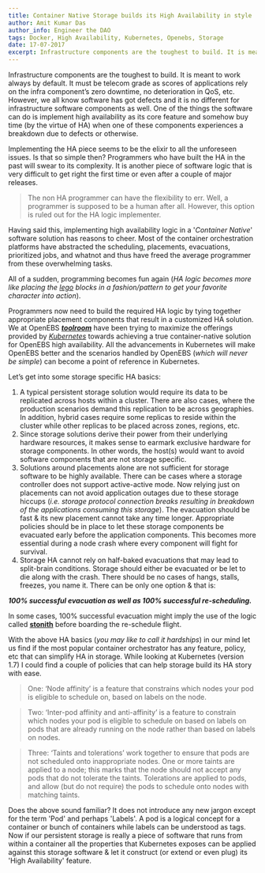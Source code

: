 ```yaml
---
title: Container Native Storage builds its High Availability in style
author: Amit Kumar Das
author_info: Engineer the DAO
tags: Docker, High Availability, Kubernetes, Openebs, Storage
date: 17-07-2017
excerpt: Infrastructure components are the toughest to build. It is meant to work always by default. 
---
```


Infrastructure components are the toughest to build. It is meant to work always by default. It must be telecom grade as scores of applications rely on the infra component’s zero downtime, no deterioration in QoS, etc. However, we all know software has got defects and it is no different for infrastructure software components as well. One of the things the software can do is implement high availability as its core feature and somehow buy time (by the virtue of HA) when one of these components experiences a breakdown due to defects or otherwise.

Implementing the HA piece seems to be the elixir to all the unforeseen issues. Is that so simple then? Programmers who have built the HA in the past will swear to its complexity. It is another piece of software logic that is very difficult to get right the first time or even after a couple of major releases.

> The non HA programmer can have the flexibility to err. Well, a programmer is supposed to be a human after all. However, this option is ruled out for the HA logic implementer.

Having said this, implementing high availability logic in a '*Container Native*' software solution has reasons to cheer. Most of the container orchestration platforms have abstracted the scheduling, placements, evacuations, prioritized jobs, and whatnot and thus have freed the average programmer from these overwhelming tasks.

All of a sudden, programming becomes fun again (*HA logic becomes more like placing the [lego](https://en.wikipedia.org/wiki/Lego) blocks in a fashion/pattern to get your favorite character into action*).

Programmers now need to build the required HA logic by tying together appropriate placement components that result in a customized HA solution. We at OpenEBS [***toolroom***](https://github.com/openebs/) have been trying to maximize the offerings provided by [*Kubernetes*](https://kubernetes.io/) towards achieving a true container-native solution for OpenEBS high availability. All the advancements in Kubernetes will make OpenEBS better and the scenarios handled by OpenEBS (*which will never be simple*) can become a point of reference in Kubernetes.

Let’s get into some storage specific HA basics:

1. A typical persistent storage solution would require its data to be replicated across hosts within a cluster. There are also cases, where the production scenarios demand this replication to be across geographies. In addition, hybrid cases require some replicas to reside within the cluster while other replicas to be placed across zones, regions, etc.
2. Since storage solutions derive their power from their underlying hardware resources, it makes sense to earmark exclusive hardware for storage components. In other words, the host(s) would want to avoid software components that are not storage specific.
3. Solutions around placements alone are not sufficient for storage software to be highly available. There can be cases where a storage controller does not support active-active mode. Now relying just on placements can not avoid application outages due to these storage hiccups (*i.e. storage protocol connection breaks resulting in breakdown of the applications consuming this storage*). The evacuation should be fast & its new placement cannot take any time longer. Appropriate policies should be in place to let these storage components be evacuated early before the application components. This becomes more essential during a node crash where every component will fight for survival.
4. Storage HA cannot rely on half-baked evacuations that may lead to split-brain conditions. Storage should either be evacuated or be let to die along with the crash. There should be no cases of hangs, stalls, freezes, you name it. There can be only one option & that is:

***100% successful evacuation as well as 100% successful re-scheduling.***

In some cases, 100% successful evacuation might imply the use of the logic called [**stonith**](https://en.wikipedia.org/wiki/STONITH) before boarding the re-schedule flight.

With the above HA basics (*you may like to call it hardships*) in our mind let us find if the most popular container orchestrator has any feature, policy, etc that can simplify HA in storage. While looking at Kubernetes (version 1.7) I could find a couple of policies that can help storage build its HA story with ease.

> One: ‘Node affinity’ is a feature that constrains which nodes your pod is eligible to schedule on, based on labels on the node.

> Two: ‘Inter-pod affinity and anti-affinity’ is a feature to constrain which nodes your pod is eligible to schedule on based on labels on pods that are already running on the node rather than based on labels on nodes.

> Three: ‘Taints and tolerations’ work together to ensure that pods are not scheduled onto inappropriate nodes. One or more taints are applied to a node; this marks that the node should not accept any pods that do not tolerate the taints. Tolerations are applied to pods, and allow (but do not require) the pods to schedule onto nodes with matching taints.

Does the above sound familiar? It does not introduce any new jargon except for the term 'Pod' and perhaps 'Labels'. A pod is a logical concept for a container or bunch of containers while labels can be understood as tags. Now if our persistent storage is really a piece of software that runs from within a container all the properties that Kubernetes exposes can be applied against this storage software & let it construct (or extend or even plug) its 'High Availability' feature.
